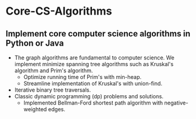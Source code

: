 # Core-CS-Algorithms
## Implement core computer science algorithms in Python or Java
* The graph algorithms are fundamental to computer science. We implement minimize spanning tree algorithms such as Kruskal's algorithm and Prim's algorithm. 
  * Optimize running time of Prim's with min-heap.
  * Streamline implementation of Kruskal's with union-find.
* Iterative binary tree traversals.
* Classic dynamic programming (dp) problems and solutions.
  * Implemented Bellman-Ford shortest path algorithm with negative-weighted edges.

